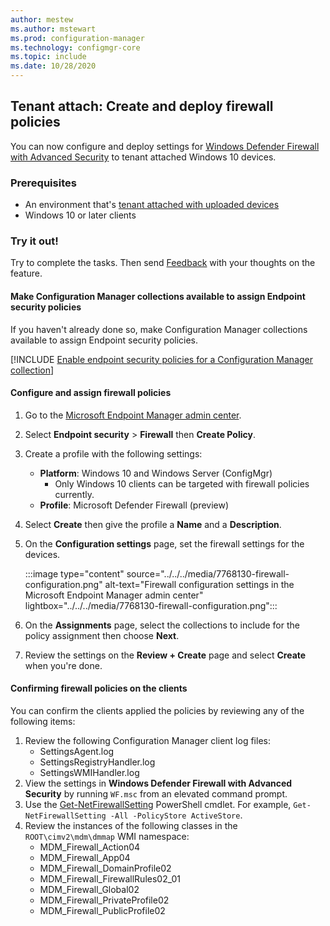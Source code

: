 ```yaml
---
author: mestew
ms.author: mstewart
ms.prod: configuration-manager
ms.technology: configmgr-core
ms.topic: include
ms.date: 10/28/2020
---
```


## <a name="bkmk_fire"></a> Tenant attach: Create and deploy firewall policies
<!--7768130-->

You can now configure and deploy settings for [Windows Defender Firewall with Advanced Security](/windows/security/threat-protection/windows-firewall/windows-firewall-with-advanced-security) to tenant attached Windows 10 devices.

### Prerequisites

- An environment that's [tenant attached with uploaded devices](../../../../../tenant-attach/device-sync-actions.md)
- Windows 10 or later clients

### Try it out!

Try to complete the tasks. Then send [Feedback](../../technical-preview-2003.md#bkmk_feedback) with your thoughts on the feature.

#### <a name="bkmk_collections"></a> Make Configuration Manager collections available to assign Endpoint security policies
If you haven't already done so, make Configuration Manager collections available to assign Endpoint security policies.

[!INCLUDE [Enable endpoint security policies for a Configuration Manager collection](../../../../../../intune/protect/includes/make-configmgr-collection-available-edr.md)]

#### Configure and assign firewall policies

1. Go to the [Microsoft Endpoint Manager admin center](https://endpoint.microsoft.com/).
1. Select **Endpoint security** > **Firewall** then **Create Policy**.
1. Create a profile with the following settings:
   - **Platform**: Windows 10 and Windows Server (ConfigMgr)
      - Only Windows 10 clients can be targeted with firewall policies currently.
   - **Profile**: Microsoft Defender Firewall (preview)
1. Select **Create** then give the profile a **Name** and a **Description**.
1. On the **Configuration settings** page, set the firewall settings for the devices.  

   :::image type="content" source="../../../media/7768130-firewall-configuration.png" alt-text="Firewall configuration settings in the Microsoft Endpoint Manager admin center" lightbox="../../../media/7768130-firewall-configuration.png":::

1. On the **Assignments** page, select the collections to include for the policy assignment then choose **Next**.
1. Review the settings on the **Review + Create** page and select **Create** when you're done.

#### Confirming firewall policies on the clients

You can confirm the clients applied the policies by reviewing any of the following items:

1. Review the following Configuration Manager client log files:
   - SettingsAgent.log
   - SettingsRegistryHandler.log
   - SettingsWMIHandler.log
1. View the settings in **Windows Defender Firewall with Advanced Security** by running `WF.msc` from an elevated command prompt.
1. Use the [Get-NetFirewallSetting](/powershell/module/netsecurity/get-netfirewallsetting) PowerShell cmdlet. For example, `Get-NetFirewallSetting -All -PolicyStore ActiveStore`.
1. Review the instances of the following classes in the `ROOT\cimv2\mdm\dmmap` WMI namespace:
   - MDM_Firewall_Action04
   - MDM_Firewall_App04
   - MDM_Firewall_DomainProfile02
   - MDM_Firewall_FirewallRules02_01
   - MDM_Firewall_Global02
   - MDM_Firewall_PrivateProfile02
   - MDM_Firewall_PublicProfile02
